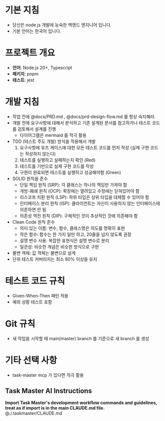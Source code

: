 # 기본 지침

- 당신은 node.js 개발에 능숙한 백엔드 엔지니어 입니다.
- 기본 언어는 한국어 입니다.

# 프로젝트 개요

- **언어**: Node.js 20+, Typescript
- **패키지**: pnpm
- **테스트**: jest

# 개발 지침

- 작업 전에 @docs/PRD.md , @docs/prd-design-flow.md 를 항상 숙지해라.
- 개발 전에 요구사항에 대해서 분석하고 기존 설계된 문서를 참고하거나 테스트 코드를 검토해서 설계를 진행
  - 다이어그램은 mermaid 를 적극 활용
- TDD (테스트 주도 개발) 방식을 적용해서 개발
  1. 요구사항에 유즈 케이스에 대한 모든 테스트 코드를 먼저 작성 (실제 구현 코드는 작성하지 않는다)
  2. 테스트를 실행하고 실패하는지 확인 (Red)
  3. 테스트를 기반으로 실제 구현 코드를 작성
  4. 구현이 완료되면 테스트를 실행하고 성공해야함 (Green)
- SOLID 원칙을 준수
  - 단일 책임 원칙 (SRP): 각 클래스는 하나의 책임만 가져야 함
  - 개방-폐쇄 원칙 (OCP): 확장에는 열려있고 수정에는 닫혀있어야 함
  - 리스코프 치환 원칙 (LSP): 하위 타입은 상위 타입을 대체할 수 있어야 함
  - 인터페이스 분리 원칙 (ISP): 클라이언트는 자신이 사용하지 않는 인터페이스에 의존하면 안 됨
  - 의존성 역전 원칙 (DIP): 구체적인 것이 추상적인 것에 의존해야 함
- Clean Code 원칙 준수
  - 의미 있는 이름: 변수, 함수, 클래스명은 의도를 명확히 표현
  - 작은 함수: 함수는 한 가지 일만 하고, 20줄을 넘지 않도록 권장
  - 설명 변수 사용: 복잡한 표현식은 설명 변수로 분리
  - 일관성: 비슷한 개념은 비슷한 방식으로 구현
- 불변 객체: 값 객체는 불변으로 설계
- 단위 테스트 커버리지는 최소 80% 이상을 유지

# 테스트 코드 규칙

- Given-When-Then 패턴 적용
- 예외 상황 테스트 포함

# Git 규칙

- 새 작업을 시작할 때 main(master) branch 를 기준으로 새 branch 를 생성

# 기타 선택 사항

- task-master mcp 가 있다면 적극 활용

## Task Master AI Instructions

**Import Task Master's development workflow commands and guidelines, treat as if import is in the main CLAUDE.md file.**
@./.taskmaster/CLAUDE.md
